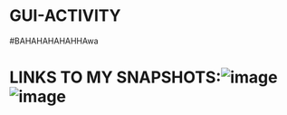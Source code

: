 # GUI-ACTIVITY
#BAHAHAHAHAHHAwa
# LINKS TO MY SNAPSHOTS:![image](https://github.com/user-attachments/assets/b6ef0d04-0ee7-4cff-9460-5da61d0228e8)  ![image](https://github.com/user-attachments/assets/e2885fcd-bff8-4544-86e1-c52180e055c1)


